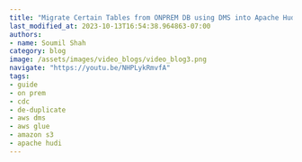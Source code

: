 ```yaml
---
title: "Migrate Certain Tables from ONPREM DB using DMS into Apache Hudi Transaction Datalake with Glue|Demo"
last_modified_at: 2023-10-13T16:54:38.964863-07:00
authors:
- name: Soumil Shah
category: blog
image: /assets/images/video_blogs/video_blog3.png
navigate: "https://youtu.be/NHPLykRmvfA"
tags:
- guide
- on prem
- cdc
- de-duplicate
- aws dms
- aws glue
- amazon s3
- apache hudi
---
```

